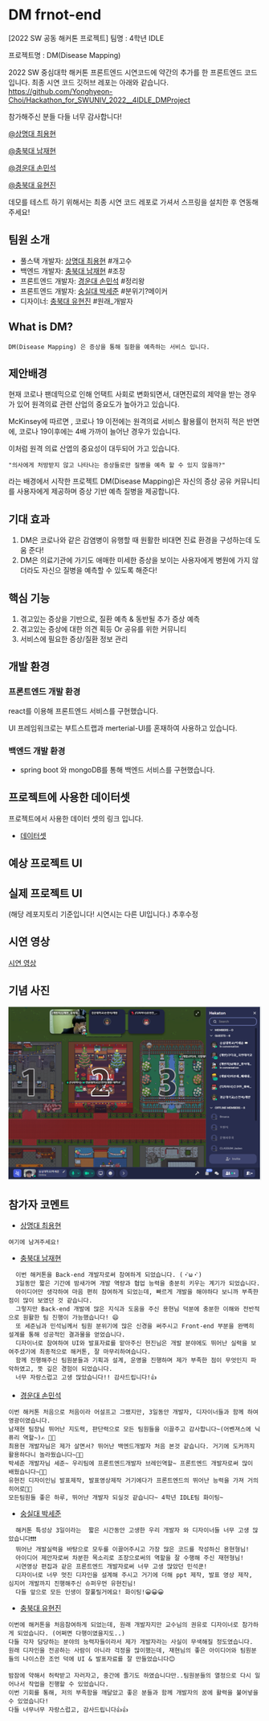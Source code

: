 # DM frnot-end
[2022 SW 공동 해커톤 프로젝트]
팀명 : 4학년 IDLE

프로젝트명 : DM(Disease Mapping)

2022 SW 중심대학 해커톤 프론트엔드 시연코드에 약간의 추가를 한 프론트엔드 코드입니다.
최종 시연 코드 깃허브 레포는 아래와 같습니다.
https://github.com/Yonghyeon-Choi/Hackathon_for_SWUNIV_2022__4IDLE_DMProject

참가해주신 분들 다들 너무 감사합니다!

[@상명대 최용현](https://github.com/Yonghyeon-Choi)

[@충북대 남재현](https://github.com/JaeHyeon-Nam)

[@경운대 손민석](https://github.com/SonMinSeock)

[@충북대 유현진](https://github.com/yu-podong)


데모를 테스트 하기 위해서는 최종 시연 코드 레포로 가셔서 스프링을 설치한 후 연동해 주세요!

## 팀원 소개
- 풀스택 개발자: [상명대 최용현](https://github.com/Yonghyeon-Choi) #개고수
- 백엔드 개발자: [충북대 남재현](https://github.com/JaeHyeon-Nam) #조장
- 프론트엔드 개발자: [경운대 손민석](https://github.com/SonMinSeock) #정리왕
- 프론트엔드 개발자: [숭실대 박세준](https://github.com/park-se-jun) #분위기?메이커
- 디자이너: [충북대 유현진](https://github.com/yu-podong) #원래_개발자
## What is DM?
```
DM(Disease Mapping) 은 증상을 통해 질환을 예측하는 서비스 입니다.
```
## 제안배경
  현재 코로나 팬데믹으로 인해 언택트 사회로 변화되면서, 대면진료의 제약을 받는 경우가 있어 원격의료 관련 산업의 중요도가 높아가고 있습니다.

  McKinsey에 따르면 , 코로나 19 이전에는 원격의료 서비스 활용률이 현저히 적은 반면에, 코로나 19이후에는 4배 가까이 늘어난 경우가 있습니다. 
  
  이처럼 원격 의료 산엽의 중요성이 대두되어 가고 있습니다.
  ```
  "의사에게 처방받지 않고 나타나는 증상들로만 질병을 예측 할 수 있지 않을까?"
  ```
  라는 배경에서 시작한 프로젝트 DM(Disease Mapping)은 자신의 증상 공유 커뮤니티를 사용자에게 제공하며 증상 기반 예측 질병을 제공합니다.
  
## 기대 효과
  1. DM은 코로나와 같은 감염병이 유행할 때 원활한 비대면 진료 환경을 구성하는데 도움 준다! 
  2. DM은 의료기관에 가기도 애매한 미세한 증상을 보이는 사용자에게 병원에 가지 않더라도 자신으 질병을 예측할 수 있도록 해준다! 

## 핵심 기능

 1. 겪고있는 증상을 기반으로, 질환 예측 & 동반될 추가 증상 예측
 2. 겪고있는 증상에 대한 의견 획등 Or 공유를 위한 커뮤니티
 3. 서비스에 필요한 증상/질환 정보 관리

## 개발 환경

### 프론트엔드 개발 환경
  react를 이용해 프론트엔드 서비스를 구현했습니다.
  
  UI 프레임워크로는 부트스트랩과 merterial-UI를 혼재하여 사용하고 있습니다.
### 백엔드 개발 환경
  - spring boot 와 mongoDB를 통해 백엔드 서비스를 구현했습니다.

## 프로젝트에 사용한  데이터셋
프로젝트에서 사용한 데이터 셋의 링크 입니다.
 - [데이터셋](https://people.dbmi.columbia.edu/~friedma/Projects/DiseaseSymptomKB/index.html)
## 예상 프로젝트 UI

## 실제 프로젝트 UI
(해당 레포지토리 기준입니다! 시연시는 다른 UI입니다.)
추후수정
## 시연 영상
[시연 영상](https://youtu.be/YJjPYJ8PYI8)

## 기념 사진
![기념사진](/readme/%EA%B8%B0%EB%85%90%EC%82%AC%EC%A7%84.PNG)
## 참가자 코멘트

- [상명대 최용현](https://github.com/Yonghyeon-Choi)
```
여기에 남겨주세요!
```

- [충북대 남재현](https://github.com/JaeHyeon-Nam)
```
  이번 해커톤을 Back-end 개발자로써 참여하게 되었습니다. (・ิω・ิ)
  3일동안 짧은 기간에 밤새가며 개발 역량과 협업 능력을 충분히 키우는 계기가 되었습니다.
  아이디어만 생각하여 마음 편히 참여하게 되었는데, 빠르게 개발을 해야하다 보니까 부족한 점이 많이 보였던 것 같습니다.
  그렇지만 Back-end 개발에 많은 지식과 도움을 주신 용현님 덕분에 충분한 이해와 전반적으로 원활한 팀 진행이 가능했습니다! 😄
  또 세준님과 민석님께서 팀원 분위기에 많은 신경을 써주시고 Front-end 부분을 완벽히 설계를 통해 성공적인 결과물을 얻었습니다.
  디자이너로 참여하여 UI와 발표자료를 맡아주신 현진님은 개발 분야에도 뛰어난 실력을 보여주셨기에 최종적으로 해커톤, 잘 마무리하여습니다.
  함께 진행해주신 팀원분들과 기획과 설계, 운영을 진행하며 제가 부족한 점이 무엇인지 파악하였고, 뜻 깊은 경험이 되었습니다.
  너무 자랑스럽고 고생 많았습니다!! 감사드립니다!👍
```
- [경운대 손민석](https://github.com/SonMinSeock)
```
이번 해커톤 처음으로 처음이라 어설프고 그랬지만, 3일동안 개발자, 디자이너들과 함께 하여 영광이였습니다.
남재현 팀장님 뛰어난 지도력, 판단력으로 모든 팀원들을 이끌주고 감사합니다~(어벤져스에 닉퓨리 역할~)✍️ 🧑‍💻
최용현 개발자님은 제가 살면서? 뛰어난 백엔드개발자 처음 본것 같습니다. 거기에 도커까지 활용하다니 놀라웠습니다~👨‍💻
박세준 개발자님 세준~ 우리팀에 프론트엔드개발자 브레인역할~ 프론트엔드 개발자로써 많이 배웠습니다~🧑‍💻
유현진 디자이인님 발표제작, 발표영상제작 거기에다가 프론트엔드의 뛰어난 능력을 가져 거의 히어로👩‍💻
모든팀원들 좋은 하루, 뛰어난 개발자 되실것 같습니다~ 4학년 IDLE팀 화이팅~
```
- [숭실대 박세준](https://github.com/park-se-jun)
```
  해커톤 특성상 3일이라는  짧은 시간동안 고생한 우리 개발자 와 디자이너들 너무 고생 많았습니다❗❗❗
  뛰어난 개발실력을 바탕으로 모두를 이끌어주시고 가장 많은 코드를 작성하신 용현형님!
  아이디어 제안자로써 차분한 목소리로 조장으로써의 역할을 잘 수행해 주신 재현형님!
  시연영상 편집과 같은 프론트엔드 개발자로써 너무 고생 많았던 민석쿤!
  디자이너로 너무 멋진 디자인을 설계해 주시고 거기에 더해 ppt 제작, 발표 영상 제작, 심지어 개발까지 진행해주신 슈퍼우먼 유현진님!
  다들 앞으로 모든 인생이 잘풀릴거에요! 화이팅!😀😀😀
```
- [충북대 유현진](https://github.com/yu-podong)
```
이번에 해커톤을 처음참여하게 되었는데, 원래 개발자지만 교수님의 권유로 디자이너로 참가하게 되었습니다. (어쩌면 다행이였을지도..)
다들 각자 담당하는 분야의 능력자들이라서 제가 개발자라는 사실이 무색해질 정도였습니다.
원래 디자인을 전공하는 사람이 아니라 걱정을 많이했는데, 재현님의 좋은 아이디어와 팀원분들의 나이스한 조언 덕에 UI & 발표자료를 잘 만들었습니다😊

밤잠에 약해서 허락받고 자러자고, 중간에 졸기도 하였습니다만..팀원분들의 열정으로 다시 일어나서 작업을 진행할 수 있었습니다.
이번 기회를 통해, 저의 부족함을 깨달았고 좋은 분들과 함께 개발자의 꿈에 활력을 불어넣을 수 있었습니다!
다들 너무너무 자랑스럽고, 감사드립니다👍👍
```
